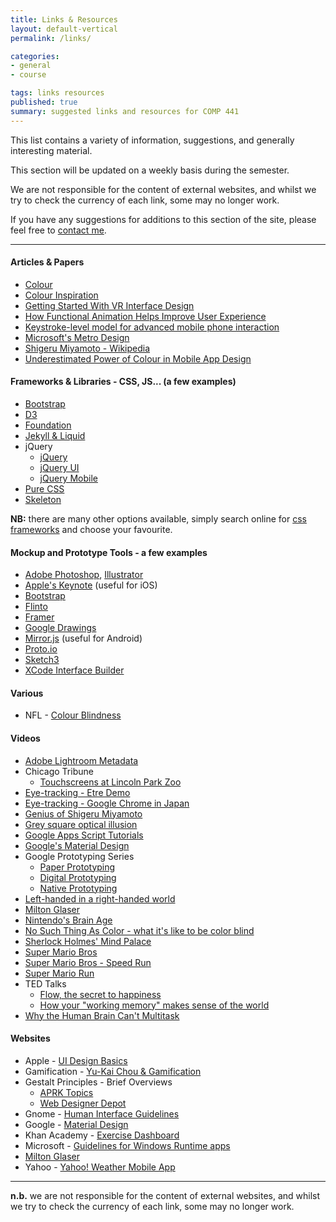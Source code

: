 ```yaml
---
title: Links & Resources
layout: default-vertical
permalink: /links/

categories:
- general
- course

tags: links resources
published: true
summary: suggested links and resources for COMP 441
---
```


This list contains a variety of information, suggestions, and generally interesting material.

This section will be updated on a weekly basis during the semester.

We are not responsible for the content of external websites, and whilst we try to check the currency of each link, some may no longer work.

If you have any suggestions for additions to this section of the site, please feel free to [contact me](mailto:nhayward@luc.edu?subject=COMP441-Links).

***

#### Articles & Papers

  * [Colour](https://robots.thoughtbot.com/color)
  * [Colour Inspiration](https://www.smashingmagazine.com/2017/02/colorful-inspiration-gray-days-illustration-photography/)
  * [Getting Started With VR Interface Design](https://www.smashingmagazine.com/2017/02/getting-started-with-vr-interface-design/)
  * [How Functional Animation Helps Improve User Experience](https://www.smashingmagazine.com/2017/01/how-functional-animation-helps-improve-user-experience/)
  * [Keystroke-level model for advanced mobile phone interaction](http://dl.acm.org/citation.cfm?id=1240851)
  * [Microsoft's Metro Design](/assets/docs/extras/Windows_Metro.PDF)
  * [Shigeru Miyamoto - Wikipedia](https://en.wikipedia.org/wiki/Shigeru_Miyamoto)
  * [Underestimated Power of Colour in Mobile App Design](https://www.smashingmagazine.com/2017/01/underestimated-power-color-mobile-app-design/)

#### Frameworks & Libraries - CSS, JS... (a few examples)

  * [Bootstrap](http://getbootstrap.com/)
  * [D3](http://d3js.org/)
  * [Foundation](http://foundation.zurb.com/)
  * [Jekyll & Liquid](http://jekyllrb.com/docs/templates/)
  * jQuery
    * [jQuery](https://jquery.com/)
    * [jQuery UI](http://jqueryui.com/)
    * [jQuery Mobile](http://jquerymobile.com/)
  * [Pure CSS](http://purecss.io/)
  * [Skeleton](http://getskeleton.com/)

**NB:** there are many other options available, simply search online for [css frameworks](https://www.google.com/search?q=css+frameworks&oq=css+frameworks&aqs=chrome..69i57.2866j0j1&sourceid=chrome&es_sm=119&ie=UTF-8)
and choose your favourite.

#### Mockup and Prototype Tools - a few examples

  * [Adobe Photoshop](http://goo.gl/GsIYY0), [Illustrator](http://goo.gl/9K8Kfw)
  * [Apple's Keynote](http://keynotopia.com/guides/) (useful for iOS)
  * [Bootstrap](http://getbootstrap.com/)
  * [Flinto](https://www.flinto.com/)
  * [Framer](http://framerjs.com/)
  * [Google Drawings](http://goo.gl/qPRCfG)
  * [Mirror.js](http://jimulabs.com/mirrorjs-preview/) (useful for Android)
  * [Proto.io](https://proto.io/)
  * [Sketch3](http://bohemiancoding.com/sketch/)
  * [XCode Interface Builder](https://developer.apple.com/xcode/interface-builder/)

#### Various
  * NFL - [Colour Blindness](http://deadspin.com/stupid-nike-uniforms-wreaking-havoc-on-colorblind-nfl-f-1742272136)

#### Videos

  * [Adobe Lightroom Metadata](https://helpx.adobe.com/lightroom/how-to/lightroom-filter-metadata.html)
  * Chicago Tribune
    * [Touchscreens at Lincoln Park Zoo](https://www.youtube.com/watch?v=lusOgox4xMI)
  * [Eye-tracking - Etre Demo](https://www.youtube.com/embed/lo_a2cfBUGc)
  * [Eye-tracking - Google Chrome in Japan](https://www.youtube.com/embed/-K94bZIAiGo)
  * [Genius of Shigeru Miyamoto](https://www.youtube.com/watch?v=K-NBcP0YUQI)
  * [Grey square optical illusion](https://www.youtube.com/watch?v=z9Sen1HTu5o)
  * [Google Apps Script Tutorials](https://www.youtube.com/watch?v=Pgfbl_o9WvM&index=27&list=PL68F511F6E3C122EB)
  * [Google's Material Design](https://www.youtube.com/watch?v=p4gmvHyuZzw)
  * Google Prototyping Series
    * [Paper Prototyping](https://www.youtube.com/watch?v=JMjozqJS44M&t=7s)
    * [Digital Prototyping](https://www.youtube.com/watch?v=KWGBGTGryFk)
    * [Native Prototyping](https://www.youtube.com/watch?v=lusOgox4xMI)
  * [Left-handed in a right-handed world](https://www.youtube.com/watch?v=g1swN72r5Fk)
  * [Milton Glaser](http://vimeo.com/11577085)
  * [Nintendo's Brain Age](https://www.youtube.com/watch?v=JUvBQxBgis0)
  * [No Such Thing As Color - what it's like to be color blind](https://www.youtube.com/watch?v=AUsups6Mk3I)
  * [Sherlock Holmes' Mind Palace](http://www.criticalcommons.org/Members/ccManager/clips/sherlocks2e2memorypalace.mp4/view)
  * [Super Mario Bros](http://youtu.be/2ZuhSB64quY?t=27s)
  * [Super Mario Bros - Speed Run](https://www.youtube.com/watch?v=kcmKPmj9yeE)
  * [Super Mario Run](https://www.youtube.com/watch?v=rKG5jU6DV70)
  * TED Talks
    * [Flow, the secret to happiness](http://www.ted.com/talks/mihaly_csikszentmihalyi_on_flow)
    * [How your "working memory" makes sense of the world](http://www.ted.com/talks/peter_doolittle_how_your_working_memory_makes_sense_of_the_world?language=en)
  * [Why the Human Brain Can't Multitask](https://www.youtube.com/watch?v=BpD3PxrgICU)

<!--
* [Adobe Photoshop Contextual Menu](https://www.youtube.com/watch?v=CMuhA4HO3MI)
* [Andi Bell explains the 'link method' memory technique](https://www.youtube.com/watch?v=9NROegsMqNc)
* [Google Analytics: Introducing Content Experiments](https://www.youtube.com/watch?v=TGrujIh2H0I)
* [Microsoft Usability Testing - Windows 95](https://www.youtube.com/watch?v=2tdxj-5u7Eo)
* [Microsoft User Research](https://www.youtube.com/watch?v=v_s13VtPpJQ)
* [Touring SOE's Usability Lab](https://www.youtube.com/watch?v=pAZglMkQsmg)
-->

#### Websites

* Apple - [UI Design Basics](https://developer.apple.com/library/ios/documentation/UserExperience/Conceptual/MobileHIG/index.html)
* Gamification - [Yu-Kai Chou & Gamification](http://www.yukaichou.com/gamification-examples/top-10-gamification-examples-human-race/#.VN0SLFPF-Qw)
* Gestalt Principles - Brief Overviews
  * [APRK Topics](http://frnsys.com/topics/gestalt)
  * [Web Designer Depot](http://www.webdesignerdepot.com/2011/08/strengthening-behavioral-cues-in-ux-web-design-with-gestalt-principles/)
* Gnome - [Human Interface Guidelines](https://developer.gnome.org/)
* Google - [Material Design](http://www.google.com/design/spec/material-design/introduction.html)
* Khan Academy - [Exercise Dashboard](https://www.khanacademy.org/exercisedashboard)
* Microsoft - [Guidelines for Windows Runtime apps](http://msdn.microsoft.com/library/windows/apps/hh465424.aspx)
* [Milton Glaser](http://www.miltonglaser.com/)
* Yahoo - [Yahoo! Weather Mobile App](https://mobile.yahoo.com/weather/)

<!--
* [Dark Patterns](http://darkpatterns.org/)
* Spore (Electronic Arts) -  [Various Prototypes](http://www.spore.com/comm/prototypes)
* [usability.gov](http://www.usability.gov/)
  * ["Research-Based Web Design and Usability Guidelines"](http://guidelines.usability.gov/)
  * ["What & Why of Usability"](http://www.usability.gov/what-and-why/index.html)
  * ["How To & Tools"](http://www.usability.gov/how-to-and-tools/index.html)
-->

***

**n.b.** we are not responsible for the content of external websites, and whilst we try to check the currency of each link, some may no longer work.
